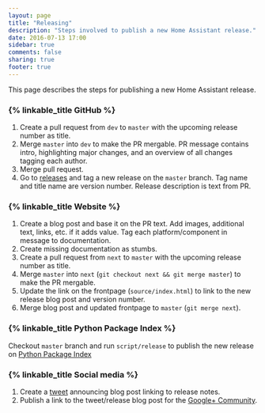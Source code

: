 ```yaml
---
layout: page
title: "Releasing"
description: "Steps involved to publish a new Home Assistant release."
date: 2016-07-13 17:00
sidebar: true
comments: false
sharing: true
footer: true
---
```


This page describes the steps for publishing a new Home Assistant release.

### {% linkable_title GitHub %}

1. Create a pull request from `dev` to `master` with the upcoming release number as title.
2. Merge `master` into `dev` to make the PR mergable. PR message contains intro, highlighting major changes, and an overview of all changes tagging each author.
3. Merge pull request.
4. Go to [releases](https://github.com/home-assistant/home-assistant/releases) and tag a new release on the `master` branch. Tag name and title name are version number. Release description is text from PR.

### {% linkable_title Website %}

1. Create a blog post and base it on the PR text. Add images, additional text, links, etc. if it adds value. Tag each platform/component in message to documentation.
2. Create missing documentation as stumbs.
3. Create a pull request from `next` to `master` with the upcoming release number as title.
4. Merge `master` into `next` (`git checkout next && git merge master`) to make the PR mergable.
5. Update the link on the frontpage (`source/index.html`) to link to the new release blog post and version number.
6. Merge blog post and updated frontpage to `master` (`git merge next`).

### {% linkable_title Python Package Index %}

Checkout `master` branch and run `script/release` to publish the new release on [Python Package Index](https://pypi.python.org)

### {% linkable_title Social media %}

1. Create a [tweet](https://twitter.com/home_assistant) announcing blog post linking to release notes.
2. Publish a link to the tweet/release blog post for the [Google+ Community](https://plus.google.com/b/110560654828510104551/communities/106562234893511202708).

